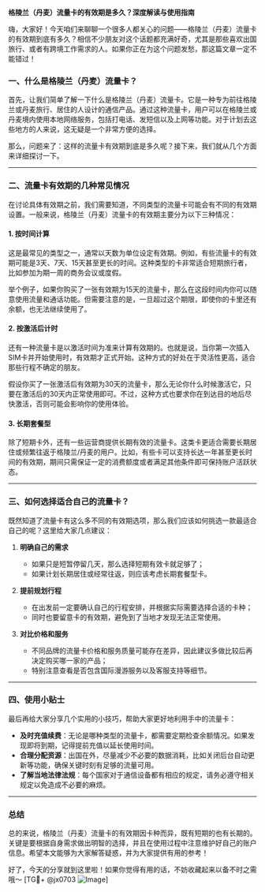 **格陵兰（丹麦）流量卡的有效期是多久？深度解读与使用指南**

嗨，大家好！今天咱们来聊聊一个很多人都关心的问题——格陵兰（丹麦）流量卡的有效期到底有多久？相信不少朋友对这个话题都充满好奇，尤其是那些喜欢出国旅行、或者有跨境工作需求的人。如果你正在为这个问题发愁，那这篇文章一定不能错过！

### 一、什么是格陵兰（丹麦）流量卡？

首先，让我们简单了解一下什么是格陵兰（丹麦）流量卡。它是一种专为前往格陵兰或丹麦旅行、居住的人设计的通信产品。通过这种流量卡，用户可以在格陵兰或丹麦境内使用本地网络服务，包括打电话、发短信以及上网等功能。对于计划去这些地方的人来说，这无疑是一个非常方便的选择。

那么，问题来了：这样的流量卡有效期到底是多久呢？接下来，我们就从几个方面来详细探讨一下。

---

### 二、流量卡有效期的几种常见情况

在讨论具体有效期之前，我们需要知道，不同类型的流量卡可能会有不同的有效期设置。一般来说，格陵兰（丹麦）流量卡的有效期主要分为以下三种情况：

#### 1. **按时间计算**
这是最常见的类型之一，通常以天数为单位设定有效期。例如，有些流量卡的有效期可能是3天、7天、15天甚至更长的时间。这种类型的卡非常适合短期旅行者，比如参加为期一周的商务会议或度假。

举个例子，如果你购买了一张有效期为15天的流量卡，那么在这段时间内你可以随意使用流量和通话功能。但需要注意的是，一旦超过这个期限，即使你的卡里还有余额，也无法继续使用了。

#### 2. **按激活后计时**
还有一种流量卡是以激活时间为准来计算有效期的。也就是说，当你第一次插入SIM卡并开始使用时，有效期才正式开始。这种方式的好处在于灵活性更高，适合那些行程不确定的朋友。

假设你买了一张激活后有效期为30天的流量卡，那么无论你什么时候激活它，只要在激活后的30天内正常使用即可。不过，这种方式也要求你在到达目的地后尽快激活，否则可能会影响你的使用体验。

#### 3. **长期套餐型**
除了短期卡外，还有一些运营商提供长期有效的流量卡。这类卡更适合需要长期居住或频繁往返于格陵兰/丹麦的用户。比如，有些卡可以支持长达一年甚至更长时间的有效期，期间只需保证一定的消费额度或者满足其他条件即可保持账户活跃状态。

---

### 三、如何选择适合自己的流量卡？

既然知道了流量卡有这么多不同的有效期选项，那么我们应该如何挑选一款最适合自己的呢？这里给大家几点建议：

1. **明确自己的需求**
   - 如果只是短暂停留几天，那么选择短期有效卡就足够了；
   - 如果计划长期居住或经常往返，则应该考虑长期套餐型卡。

2. **提前规划行程**
   - 在出发前一定要确认自己的行程安排，并根据实际需要选择合适的卡种；
   - 同时也要留意卡的有效期，避免到了当地才发现无法正常使用。

3. **对比价格和服务**
   - 不同品牌的流量卡价格和服务质量可能存在差异，因此建议多做比较后再决定购买哪一家的产品；
   - 特别注意查看是否包含国际漫游服务以及客服支持等细节。

---

### 四、使用小贴士

最后再给大家分享几个实用的小技巧，帮助大家更好地利用手中的流量卡：

- **及时充值续费**：无论是哪种类型的流量卡，都需要定期检查余额情况。如果发现即将到期，记得提前充值以延长使用时间。
- **合理分配资源**：出国在外，尽量减少不必要的数据消耗，比如关闭后台自动更新等功能，确保关键时刻有足够的流量可用。
- **了解当地法律法规**：每个国家对于通信设备都有相应的规定，请务必遵守相关规定以免造成不必要的麻烦。

---

### 总结

总的来说，格陵兰（丹麦）流量卡的有效期因卡种而异，既有短期的也有长期的。关键是要根据自身需求做出明智的选择，并且在使用过程中注意维护好自己的账户信息。希望本文能够为大家解答疑惑，并为大家提供有用的参考！

好了，今天的分享就到这里啦！如果你觉得有用的话，不妨收藏起来以备不时之需哦～ [TG💪+ @jx0703 ![Image](https://github.com/user-attachments/assets/dbca1d08-cadb-493c-b0ec-ad6f7a83f270)]